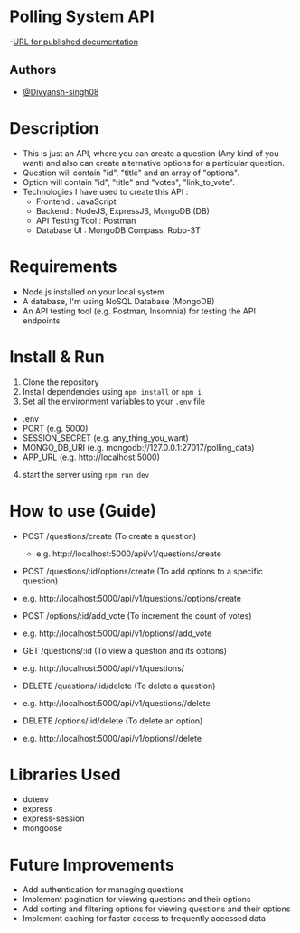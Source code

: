 # Polling System API

-[URL for published documentation](https://documenter.getpostman.com/view/26422125/2s93eWzspt)

## Authors

- [@Divyansh-singh08](https://github.com/Divyansh-singh08/Polling_API_Postman)

# Description

- This is just an API, where you can create a question (Any kind of you want) and also can create alternative options for a particular question.
- Question will contain "id", "title" and an array of "options".
- Option will contain "id", "title" and "votes", "link_to_vote".
- Technologies I have used to create this API :
  - Frontend : JavaScript
  - Backend : NodeJS, ExpressJS, MongoDB (DB)
  - API Testing Tool : Postman
  - Database UI : MongoDB Compass, Robo-3T

# Requirements

- Node.js installed on your local system
- A database, I'm using NoSQL Database (MongoDB)
- An API testing tool (e.g. Postman, Insomnia) for testing the API endpoints

# Install & Run

1. Clone the repository
2. Install dependencies using `npm install` or `npm i`
3. Set all the environment variables to your `.env` file

- .env
- PORT (e.g. 5000)
- SESSION_SECRET (e.g. any_thing_you_want)
- MONGO_DB_URI (e.g. mongodb://127.0.0.1:27017/polling_data)
- APP_URL (e.g. http://localhost:5000)

4. start the server using `npm run dev`

# How to use (Guide)

- POST /questions/create (To create a question)

  - e.g. http://localhost:5000/api/v1/questions/create

- POST /questions/:id/options/create (To add options to a specific question)
- e.g. http://localhost:5000/api/v1/questions/<questionID>/options/create

- POST /options/:id/add_vote (To increment the count of votes)
- e.g. http://localhost:5000/api/v1/options/<optionID>/add_vote

- GET /questions/:id (To view a question and its options)
- e.g. http://localhost:5000/api/v1/questions/<questionID>

- DELETE /questions/:id/delete (To delete a question)
- e.g. http://localhost:5000/api/v1/questions/<questionID>/delete

- DELETE /options/:id/delete (To delete an option)
- e.g. http://localhost:5000/api/v1/options/<optionID>/delete

# Libraries Used

- dotenv
- express
- express-session
- mongoose

# Future Improvements

- Add authentication for managing questions
- Implement pagination for viewing questions and their options
- Add sorting and filtering options for viewing questions and their options
- Implement caching for faster access to frequently accessed data
